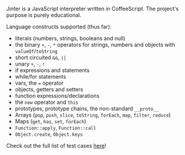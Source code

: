 Jinter is a JavaScript interpreter written in CoffeeScript.
The project's purpose is purely educational.

Language constructs supported (thus far):

 + literals (numbers, strings, booleans and null)
 + the binary `+`, `-`, `*` operators for strings, numbers and objects with `valueOf`/`toString`
 + short circuited `&&`, `||`
 + unary `+`, `-`, `!`
 + if expressions and statements
 + while/for statements
 + vars, the `=` operator
 + objects, getters and setters
 + function expressions/declarations
 + the `new` operator and `this`
 + prototypes, prototype chains, the non-standard `__proto__`
 + Arrays (`pop`, `push`, `slice`, `toString`, `forEach`, `map`, `filter`, `reduce`)
 + Maps (`get`, `has`, `set`, `forEach`)
 + `Function::apply`, `Function::call`
 + `Object.create`, `Object.keys`

Check out the full list of test cases [here](http://adrianton3.github.io/jinter/demo/src/demo.html)!